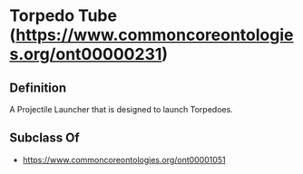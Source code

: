 # Torpedo Tube (https://www.commoncoreontologies.org/ont00000231)

## Definition
A Projectile Launcher that is designed to launch Torpedoes.

## Subclass Of
- https://www.commoncoreontologies.org/ont00001051

